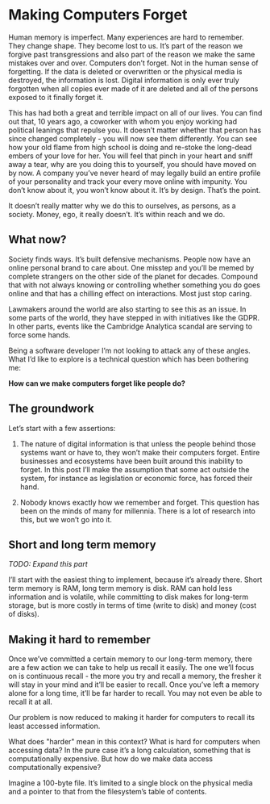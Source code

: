 # Making Computers Forget

Human memory is imperfect. Many experiences are hard to remember. They change shape. They become lost to us. It’s part of the reason we forgive past transgressions and also part of the reason we make the same mistakes over and over.
Computers don’t forget. Not in the human sense of forgetting. If the data is deleted or overwritten or the physical media is destroyed, the information is lost. Digital information is only ever truly forgotten when all copies ever made of it are deleted and all of the persons exposed to it finally forget it.

This has had both a great and terrible impact on all of our lives.
You can find out that, 10 years ago, a coworker with whom you enjoy working had political leanings that repulse you. It doesn’t matter whether that person has since changed completely - you will now see them differently.
You can see how your old flame from high school is doing and re-stoke the long-dead embers of your love for her. You will feel that pinch in your heart and sniff away a tear, why are you doing this to yourself, you should have moved on by now.
A company you’ve never heard of may legally build an entire profile of your personality and track your every move online with impunity. You don’t know about it, you won’t know about it. It’s by design. That’s the point.

It doesn’t really matter why we do this to ourselves, as persons, as a society. Money, ego, it really doesn’t. It’s within reach and we do.

## What now?

Society finds ways. It’s built defensive mechanisms. People now have an online personal brand to care about. One misstep and you’ll be memed by complete strangers on the other side of the planet for decades. Compound that with not always knowing or controlling whether something you do goes online and that has a chilling effect on interactions. Most just stop caring.

Lawmakers around the world are also starting to see this as an issue. In some parts of the world, they have stepped in with initiatives like the GDPR. In other parts, events like the Cambridge Analytica scandal are serving to force some hands.

Being a software developer I’m not looking to attack any of these angles. What I’d like to explore is a technical question which has been bothering me:

**How can we make computers forget like people do?**

## The groundwork

Let’s start with a few assertions:

1. The nature of digital information is that unless the people behind those systems want or have to, they won’t make their computers forget. Entire businesses and ecosystems have been built around this inability to forget.
In this post I’ll make the assumption that some act outside the system, for instance as legislation or economic force, has forced their hand.

2. Nobody knows exactly how we remember and forget. This question has been on the minds of many for millennia. There is a lot of research into this, but we won’t go into it.

## Short and long term memory

*TODO: Expand this part*

I’ll start with the easiest thing to implement, because it’s already there. Short term memory is RAM, long term memory is disk. RAM can hold less information and is volatile, while committing to disk makes for long-term storage, but is more costly in terms of time (write to disk) and money (cost of disks).

## Making it hard to remember

Once we’ve committed a certain memory to our long-term memory, there are a few action we can take to help us recall it easily. The one we’ll focus on is continuous recall - the more you try and recall a memory, the fresher it will stay in your mind and it’ll be easier to recall. Once you’ve left a memory alone for a long time, it’ll be far harder to recall. You may not even be able to recall it at all.

Our problem is now reduced to making it harder for computers to recall its least accessed information.

What does "harder" mean in this context? What is hard for computers when accessing data? In the pure case it’s a long calculation, something that is computationally expensive.
But how do we make data access computationally expensive?

Imagine a 100-byte file. It’s limited to a single block on the physical media and a pointer to that from the filesystem’s table of contents.